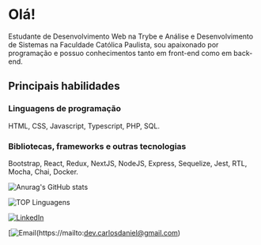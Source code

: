 # Olá!

Estudante de Desenvolvimento Web na Trybe e Análise e Desenvolvimento de Sistemas na Faculdade Católica Paulista, sou apaixonado por programação e possuo conhecimentos tanto em front-end como em back-end.

## Principais habilidades

### Linguagens de programação

HTML, CSS, Javascript, Typescript, PHP, SQL.

### Bibliotecas, frameworks e outras tecnologias

Bootstrap, React, Redux, NextJS, NodeJS, Express, Sequelize, Jest, RTL, Mocha, Chai, Docker.

![Anurag's GitHub stats](https://github-readme-stats.vercel.app/api?username=carlosdanielcabral&show_icons=true)

![TOP Linguagens](https://github-readme-stats.vercel.app/api/top-langs/?username=carlosdanielcabral&layout=compact&theme=dracula)

[<img alt="LinkedIn" src="https://img.shields.io/badge/LinkedIn-0077B5?style=for-the-badge&logo=linkedin&logoColor=white" />](https://www.linkedin.com/in/carlos-daniel-cabral/)

[<img alt="Email" src="https://img.shields.io/badge/Gmail-D14836?style=for-the-badge&logo=gmail&logoColor=white" />(https://mailto:dev.carlosdaniel@gmail.com)
